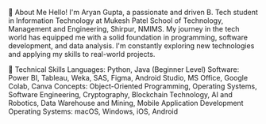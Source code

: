 👋 About Me
Hello! I'm Aryan Gupta, a passionate and driven B. Tech student in Information Technology at Mukesh Patel School of Technology, Management and Engineering, Shirpur, NMIMS. My journey in the tech world has equipped me with a solid foundation in programming, software development, and data analysis. I'm constantly exploring new technologies and applying my skills to real-world projects.

🔧 Technical Skills
Languages: Python, Java (Beginner Level)
Software: Power BI, Tableau, Weka, SAS, Figma, Android Studio, MS Office, Google Colab, Canva
Concepts: Object-Oriented Programming, Operating Systems, Software Engineering, Cryptography, Blockchain Technology, AI and Robotics, Data Warehouse and Mining, Mobile Application Development
Operating Systems: macOS, Windows, iOS, Android

